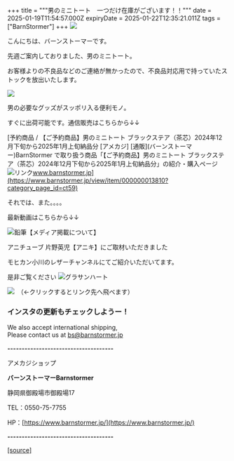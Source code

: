 +++
title = """男のミニトート　一つだけ在庫がございます！！"""
date = 2025-01-19T11:54:57.000Z
expiryDate = 2025-01-22T12:35:21.011Z
tags = ["BarnStormer"]
+++
[![](https://stat.ameba.jp/user_images/20231023/16/barnstormer-go/b2/03/p/o0420015015354743273.png)](https://ameblo.jp/barnstormer-go/entry-12825670498.html)

こんにちは、バーンストーマーです。

先週ご案内しておりました、男のミニトート。

お客様よりの不良品などのご連絡が無かったので、不良品対応用で持っていたストックを放出いたします。

[![](https://stat.ameba.jp/user_images/20250119/17/barnstormer-go/4e/04/j/o0466070015534885651.jpg)](https://stat.ameba.jp/user_images/20250119/17/barnstormer-go/4e/04/j/o0466070015534885651.jpg)

男の必要なグッズがスッポリ入る便利モノ。

すぐに出荷可能です。通信販売はこちらから↓↓

[予約商品 / 【ご予約商品】男のミニトート ブラックステア（茶芯）2024年12月下旬から2025年1月上旬納品分 \[アメカジ\] \[通販\](バーンストーマー)BarnStormer で取り扱う商品「【ご予約商品】男のミニトート ブラックステア（茶芯）2024年12月下旬から2025年1月上旬納品分」の紹介・購入ページ![リンク](https://c.stat100.ameba.jp/ameblo/symbols/v3.20.0/svg/gray/editor_link.svg)www.barnstormer.jp](https://www.barnstormer.jp/view/item/000000013810?category_page_id=ct59)

それでは、また。。。。

最新動画はこちらから↓↓

![鉛筆](https://stat100.ameba.jp/blog/ucs/img/char/char3/519.png)【メディア掲載について】

アニチューブ 片野英児【アニキ】にご取材いただきました

モヒカン小川のレザーチャンネルにてご紹介いただいてます。

是非ご覧ください ![グラサンハート](https://stat100.ameba.jp/blog/ucs/img/char/char3/148.png)

[![](https://stat.ameba.jp/user_images/20230412/16/barnstormer-go/6a/23/p/o0108010815269242493.png)](https://www.instagram.com/barnstormer_daily/)　（←クリックするとリンク先へ飛べます）

### インスタの更新もチェックしようー！

We also accept international shipping,  
Please contact us at bs@barnstormer.jp

**\-------------------------------------**

アメカジショップ

**バーンストーマーBarnstormer**

静岡県御殿場市御殿場17

TEL：0550-75-7755

HP：[https://www.barnstormer.jp/](https://www.barnstormer.jp/)

**\-------------------------------------**

[[source]](https://ameblo.jp/barnstormer-go/entry-12883069229.html)
